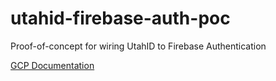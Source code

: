 # utahid-firebase-auth-poc

Proof-of-concept for wiring UtahID to Firebase Authentication

[GCP Documentation](https://cloud.google.com/identity-platform/docs/web/oidc)
